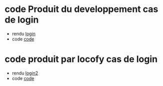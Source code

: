 # code Produit du developpement cas de login

- rendu [login](http://localhost:3000/login)
- code [code](./src/pages/LoginRegister/index.tsx)

# code produit par locofy cas de login

- rendu [login2](http://localhost:3000/login2)
- code [code](./src/pages/Login/Login.tsx)
